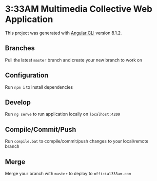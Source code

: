 # 3:33AM Multimedia Collective Web Application

This project was generated with [Angular CLI](https://github.com/angular/angular-cli) version 8.1.2.

## Branches

Pull the latest `master` branch and create your new branch to work on

## Configuration

Run `npm i` to install dependencies

## Develop 

Run `ng serve` to run application locally on `localhost:4200`

## Compile/Commit/Push

Run `compile.bat` to compile/commit/push changes to your local/remote branch

## Merge

Merge your branch with `master` to deploy to `official333am.com`

